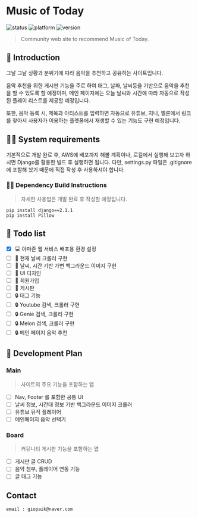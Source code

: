# Music of Today
![status](https://img.shields.io/badge/Status-On%20Development-yellowgreen.svg)
![platform](https://img.shields.io/badge/Platform-AWS-orange.svg)
![version](https://img.shields.io/badge/Project%20Start%20Date-2019--07--24-informational.svg)
> Community web site to recommend Music of Today.

## 📖 Introduction
 그날 그날 상황과 분위기에 따라 음악을 추천하고 공유하는 사이트입니다.
 
 음악 추천을 위한 게시판 기능을 주로 하여 태그, 날짜, 날씨등을 기반으로 음악을 추천을 할 수 있도록 할 예정이며, 메인 페이지에는 오늘 날씨와 시간에 따라 자동으로 작성된 플레이 리스트를 제공할 예정입니다.
 
 또한, 음악 등록 시, 제목과 아티스트를 입력하면 자동으로 유튜브, 지니, 멜론에서 링크를 찾아서 사용자가 이용하는 플렛폼에서 재생할 수 있는 기능도 구현 예정입니다.
 
## 👩‍💻 System requirements
 기본적으로 개발 완료 후, AWS에 배포까지 해볼 계획이나, 로컬에서 실행해 보고자 하시면 Django를 활용한 빌드 후 실행하면 됩니다.
 다만, settings.py 파일은 .gitignore에 포함해 놨기 때문에 직접 작성 후 사용하셔야 합니다.
 
### 👩‍💻 Dependency Build Instructions
 > 자세한 사용법은 개발 완료 후 작성할 예정입니다.
 ```
 pip install django==2.1.1
 pip install Pillow
```

## 📝 Todo list 
- [X] 💻 아마존 웹 서비스 배포용 환경 설정
- [ ] 🔨 현재 날씨 크롤러 구현
- [ ] 🔨 날씨, 시간 기반 가변 백그라운드 이미지 구현
- [ ] 🔨 UI 디자인
- [ ] 🔨 회원가입
- [ ] 🔨 게시판
- [ ] 🔒 태그 기능
- [ ] 🔒 Youtube 검색, 크롤러 구현
- [ ] 🔒 Genie 검색, 크롤러 구현
- [ ] 🔒 Melon 검색, 크롤러 구현
- [ ] 🔒 메인 페이지 음악 추천

## 📁 Development Plan
### Main
> 사이트의 주요 기능을 포함하는 앱
- [ ] Nav, Footer 를 포함한 공통 UI
- [ ] 날씨 정보, 시간대 정보 기반 백그라운드 이미지 크롤러
- [ ] 유튜브 뮤직 플레이어
- [ ] 메인페이지 음악 선택기

### Board
> 커뮤니티 게시판 기능을 포함하는 앱
- [ ] 게시판 글 CRUD
- [ ] 음악 첨부, 플레이어 연동 기능
- [ ] 글 태그 기능

## Contact
```
email : giopaik@naver.com
```